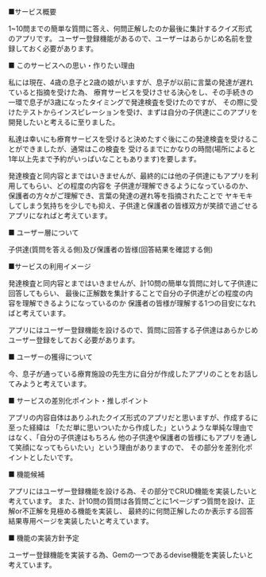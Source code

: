 ■サービス概要

1~10問までの簡単な質問に答え、何問正解したのか最後に集計するクイズ形式のアプリです。
ユーザー登録機能があるので、ユーザーはあらかじめ名前を登録しておく必要があります。

■ このサービスへの思い・作りたい理由

私には現在、4歳の息子と2歳の娘がいますが、息子が以前に言葉の発達が遅れていると指摘を受けた為、
療育サービスを受けさせる決心をし、その手続きの一環で息子が3歳になったタイミングで発達検査を受けたのですが、
その際に受けたテストからインスピレーションを受け、まずは自分の子供達にこのアプリを開発したいと考えるに至りました。

私達は幸いにも療育サービスを受けると決めたすぐ後にこの発達検査を受けることができましたが、通常はこの検査を
受けるまでにかなりの時間(場所によると1年以上先まで予約がいっぱいなこともあります)を要します。

発達検査と同内容とまではいきませんが、最終的には他の子供達にもアプリを利用してもらい、どの程度の内容を
子供達が理解できるようになっているのか、保護者の方々がご理解でき、言葉の発達の遅れ等を指摘されたことで
ヤキモキしてしまう気持ちを少しでも抑え、子供達と保護者の皆様双方が笑顔で過ごせるアプリになればと考えています。

■ ユーザー層について

子供達(質問を答える側)及び保護者の皆様(回答結果を確認する側)

■サービスの利用イメージ

発達検査と同内容とまではいきませんが、計10問の簡単な質問に対して子供達に回答してもらい、
最後に正解数を集計することで自分の子供達がどの程度の内容を理解できるようになっているのか
保護者の皆様が理解する1つの目安になればと考えています。

アプリにはユーザー登録機能を設けるので、質問に回答する子供達はあらかじめ
ユーザー登録をしておく必要があります。

■ ユーザーの獲得について

今、息子が通っている療育施設の先生方に自分が作成したアプリのことをお話してみようと考えています。

■ サービスの差別化ポイント・推しポイント

アプリの内容自体はありふれたクイズ形式のアプリだと思いますが、作成するに至った経緯は
「ただ単に思いついたから作成した」というような単純な理由ではなく、「自分の子供達はもちろん
他の子供達や保護者の皆様にもアプリを通して笑顔になってもらいたい」という理由がありますので、
その部分を差別化ポイントとしたいです。

■ 機能候補

アプリにはユーザー登録機能を設ける為、その部分でCRUD機能を実装したいと考えています。
また、計10問の質問は各質問ごとに1ページずつ質問を設け、正解or不正解を見極める機能を実装し、
最終的に何問正解したのか表示する回答結果専用ページを実装したいと考えています。

■ 機能の実装方針予定

ユーザー登録機能を実装する為、Gemの一つであるdevise機能を実装したいと考えています。